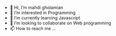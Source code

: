 - 👋 Hi, I’m mahdi gholamian
- 👀 I’m interested in Programming
- 🌱 I’m currently learning Javascript
- 💞️ I’m looking to collaborate on Web programming
- 📫 How to reach me ...

<!---
mahdigholamian/mahdigholamian is a ✨ special ✨ repository because its `README.md` (this file) appears on your GitHub profile.
You can click the Preview link to take a look at your changes.
--->
